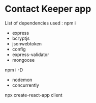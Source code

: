# Contact Keeper app
List of dependencies used : 
npm i
   - express
   - bcryptjs
   - jsonwebtoken
   - config
   - express-validator
   - mongoose

npm i -D
   - nodemon
   - concurrently

npx create-react-app client

